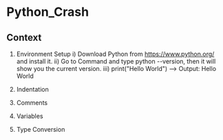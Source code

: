 # Python_Crash
## Context
1) Environment Setup
 i) Download Python from https://www.python.org/ and install it.
 ii) Go to Command and type python --version, then it will show you the current version.
 iii) print("Hello World") --> Output: Hello World

2) Indentation
3) Comments
4) Variables
5) Type Conversion
